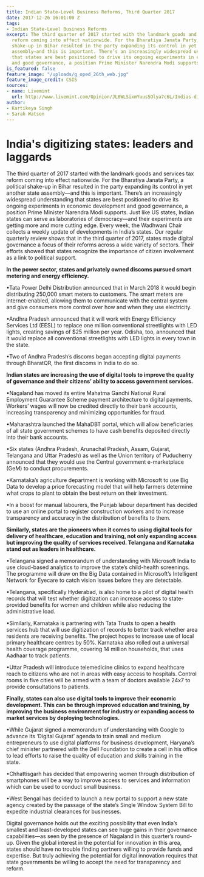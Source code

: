 ```yaml
---
title: Indian State-Level Business Reforms, Third Quarter 2017
date: 2017-12-26 16:01:00 Z
tags:
- Indian State-Level Business Reforms
excerpt: The third quarter of 2017 started with the landmark goods and services tax
  reform coming into effect nationwide. For the Bharatiya Janata Party, a political
  shake-up in Bihar resulted in the party expanding its control in yet another state
  assembly—and this is important. There’s an increasingly widespread understanding
  that states are best positioned to drive its ongoing experiments in economic development
  and good governance, a position Prime Minister Narendra Modi supports.
is_featured: false
feature_image: "/uploads/g_oped_26th_web.jpg"
feature_image_credit: CSIS
sources:
- name: Livemint
  url: http://www.livemint.com/Opinion/JL0WLSixmYuus5Olya7c6L/Indias-digitizing-states-leaders-and-laggards.html
author:
- Kartikeya Singh
- Sarah Watson
---
```


# **India's digitizing states: leaders and laggards**

The third quarter of 2017 started with the landmark goods and services tax reform coming into effect nationwide. For the Bharatiya Janata Party, a political shake-up in Bihar resulted in the party expanding its control in yet another state assembly—and this is important. There’s an increasingly widespread understanding that states are best positioned to drive its ongoing experiments in economic development and good governance, a position Prime Minister Narendra Modi supports. Just like US states, Indian states can serve as laboratories of democracy—and their experiments are getting more and more cutting edge. Every week, the Wadhwani Chair collects a weekly update of developments in India’s states. Our regular quarterly review shows that in the third quarter of 2017, states made digital governance a focus of their reforms across a wide variety of sectors. Their efforts showed that states recognize the importance of citizen involvement as a link to political support.

**In the power sector, states and privately owned discoms pursued smart metering and energy efficiency.**

•Tata Power Delhi Distribution announced that in March 2018 it would begin distributing 250,000 smart meters to customers. The smart meters are internet-enabled, allowing them to communicate with the central system and give consumers more control over how and when they use electricity.

•Andhra Pradesh announced that it will work with Energy Efficiency Services Ltd (EESL) to replace one million conventional streetlights with LED lights, creating savings of $25 million per year. Odisha, too, announced that it would replace all conventional streetlights with LED lights in every town in the state.

•Two of Andhra Pradesh’s discoms began accepting digital payments through BharatQR, the first discoms in India to do so.

**Indian states are increasing the use of digital tools to improve the quality of governance and their citizens’ ability to access government services.**

•Nagaland has moved its entire Mahatma Gandhi National Rural Employment Guarantee Scheme payment architecture to digital payments. Workers’ wages will now be credited directly to their bank accounts, increasing transparency and minimizing opportunities for fraud.

•Maharashtra launched the MahaDBT portal, which will allow beneficiaries of all state government schemes to have cash benefits deposited directly into their bank accounts.

•Six states (Andhra Pradesh, Arunachal Pradesh, Assam, Gujarat, Telangana and Uttar Pradesh) as well as the Union territory of Puducherry announced that they would use the Central government e-marketplace (GeM) to conduct procurements.

•Karnataka’s agriculture department is working with Microsoft to use Big Data to develop a price forecasting model that will help farmers determine what crops to plant to obtain the best return on their investment.

•In a boost for manual labourers, the Punjab labour department has decided to use an online portal to register construction workers and to increase transparency and accuracy in the distribution of benefits to them.

**Similarly, states are the pioneers when it comes to using digital tools for delivery of healthcare, education and training, not only expanding access but improving the quality of services received. Telangana and Karnataka stand out as leaders in healthcare.**

•Telangana signed a memorandum of understanding with Microsoft India to use cloud-based analytics to improve the state’s child-health screenings. The programme will draw on the Big Data contained in Microsoft’s Intelligent Network for Eyecare to catch vision issues before they are detectable.

•Telangana, specifically Hyderabad, is also home to a pilot of digital health records that will test whether digitization can increase access to state-provided benefits for women and children while also reducing the administrative load.

•Similarly, Karnataka is partnering with Tata Trusts to open a health services hub that will use digitization of records to better track whether area residents are receiving benefits. The project hopes to increase use of local primary healthcare centres by 50%. Karnataka also rolled out a universal health coverage programme, covering 14 million households, that uses Aadhaar to track patients.

•Uttar Pradesh will introduce telemedicine clinics to expand healthcare reach to citizens who are not in areas with easy access to hospitals. Control rooms in five cities will be armed with a team of doctors available 24x7 to provide consultations to patients.

**Finally, states can also use digital tools to improve their economic development. This can be through improved education and training, by improving the business environment for industry or expanding access to market services by deploying technologies.**

•While Gujarat signed a memorandum of understanding with Google to advance its ‘Digital Gujarat’ agenda to train small and medium entrepreneurs to use digital platforms for business development, Haryana’s chief minister partnered with the Dell Foundation to create a cell in his office to lead efforts to raise the quality of education and skills training in the state.

•Chhattisgarh has decided that empowering women through distribution of smartphones will be a way to improve access to services and information which can be used to conduct small business.

•West Bengal has decided to launch a new portal to support a new state agency created by the passage of the state’s Single Window System Bill to expedite industrial clearances for businesses.

Digital governance holds out the exciting possibility that even India’s smallest and least-developed states can see huge gains in their governance capabilities—as seen by the presence of Nagaland in this quarter’s round-up. Given the global interest in the potential for innovation in this area, states should have no trouble finding partners willing to provide funds and expertise. But truly achieving the potential for digital innovation requires that state governments be willing to accept the need for transparency and reform.